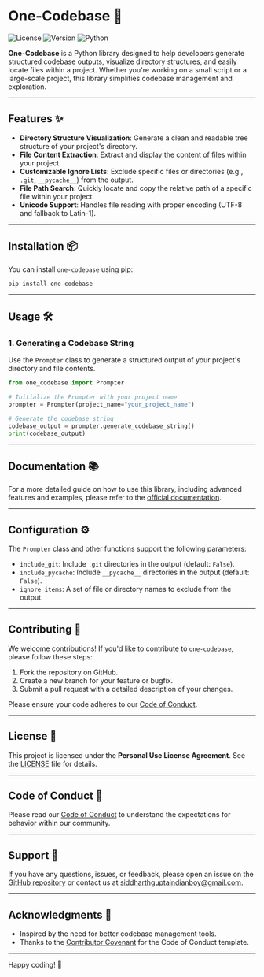 # One-Codebase 🚀

![License](https://img.shields.io/badge/License-Personal%20Use%20License-blue)
![Version](https://img.shields.io/badge/Version-0.1-green)
![Python](https://img.shields.io/badge/Python-3.x-%233776AB)

**One-Codebase** is a Python library designed to help developers generate structured codebase outputs, visualize directory structures, and easily locate files within a project. Whether you're working on a small script or a large-scale project, this library simplifies codebase management and exploration.

---

## Features ✨

- **Directory Structure Visualization**: Generate a clean and readable tree structure of your project's directory.
- **File Content Extraction**: Extract and display the content of files within your project.
- **Customizable Ignore Lists**: Exclude specific files or directories (e.g., `.git`, `__pycache__`) from the output.
- **File Path Search**: Quickly locate and copy the relative path of a specific file within your project.
- **Unicode Support**: Handles file reading with proper encoding (UTF-8 and fallback to Latin-1).

---

## Installation 📦

You can install `one-codebase` using pip:

```bash
pip install one-codebase
```

---

## Usage 🛠️

### 1. Generating a Codebase String

Use the `Prompter` class to generate a structured output of your project's directory and file contents.

```python
from one_codebase import Prompter

# Initialize the Prompter with your project name
prompter = Prompter(project_name="your_project_name")

# Generate the codebase string
codebase_output = prompter.generate_codebase_string()
print(codebase_output)
```

---

## Documentation 📚

For a more detailed guide on how to use this library, including advanced features and examples, please refer to the [official documentation](https://your-documentation-link.com).

---

## Configuration ⚙️

The `Prompter` class and other functions support the following parameters:

- `include_git`: Include `.git` directories in the output (default: `False`).
- `include_pycache`: Include `__pycache__` directories in the output (default: `False`).
- `ignore_items`: A set of file or directory names to exclude from the output.

---

## Contributing 🤝

We welcome contributions! If you'd like to contribute to `one-codebase`, please follow these steps:

1. Fork the repository on GitHub.
2. Create a new branch for your feature or bugfix.
3. Submit a pull request with a detailed description of your changes.

Please ensure your code adheres to our [Code of Conduct](CODE_OF_CONDUCT.md).

---

## License 📜

This project is licensed under the **Personal Use License Agreement**. See the [LICENSE](LICENSE) file for details.

---

## Code of Conduct 📜

Please read our [Code of Conduct](CODE_OF_CONDUCT.md) to understand the expectations for behavior within our community.

---

## Support 💬

If you have any questions, issues, or feedback, please open an issue on the [GitHub repository](https://github.com/your-repo/one-codebase) or contact us at [siddharthguptaindianboy@gmail.com](mailto:siddharthguptaindianboy@gmail.com).

---

## Acknowledgments 🙏

- Inspired by the need for better codebase management tools.
- Thanks to the [Contributor Covenant](https://www.contributor-covenant.org/) for the Code of Conduct template.

---

Happy coding! 🎉
